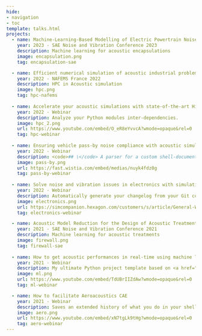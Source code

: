 ```yaml
---
hide:
- navigation
- toc
template: talks.html
projects:
  - name: Machine-Learning-Based Modelling of Electric Powertrain Noise Control Treatments
    year: 2023 - SAE Noise and Vibration Conference 2023
    description: Machine learning for acoustic encapsulations
    image: encapsulation.png
    tag: encapsulation-sae

  - name: Efficient numerical simulation of acoustic industrial problems
    year: 2022 - NAFEMS France 2022
    description: HPC in Acoustic simulation
    image: hpc.png
    tag: hpc-nafems
  
  - name: Accelerate your acoustic simulations with state-of-the-art High Performance Computing
    year: 2022 - Webinar
    description: Analyze your Python modules inter-dependencies.
    image: hpc_2.png
    url: https://www.youtube.com/embed/O_eR8eYvvcA?wmode=opaque&rel=0
    tag: hpc-webinar
    
  - name: Ensuring vehicle pass-by noise compliance with acoustic simulation
    year: 2022 - Webinar
    description: <code>## \</code> A parser for a custom shell-documentation format.
    image: pass-by.png
    url: https://fast.wistia.com/embed/medias/nuyk4fdz0g
    tag: pass-by-webinar
  
  - name: Solve noise and vibration issues in electronics with simulation
    year: 2022 - Webinar
    description: Automatically generate your changelog from your Git commits!
    image: electronics.png
    url: https://simcompanion.hexagon.com/customers/s/article/General-Webinar-How-to-solve-noise-and-vibration-issues-in-electronics-with-simulation
    tag: electronics-webinar

  - name: Acoustic Model Reduction for the Design of Acoustic Treatments
    year: 2021 - SAE Noise and Vibration Conference 2021
    description: Machine learning for acoustic treatments
    image: firewall.png
    tag: firewall-sae
  
  - name: How to get acoustic performances in real-time using machine learning
    year: 2021 - Webinar
    description: My ultimate Python project template based on <a href="https://github.com/pykong/copier">copier</a>.
    image: ml.png
    url: https://www.youtube.com/embed/TdUBrIIZdAw?wmode=opaque&rel=0
    tag: ml-webinar

  - name: How to facilitate Aeroacoustics CAE
    year: 2021 - Webinar
    description: Saves an extended history of what you do in your shell, then offers visualizations with HighCharts.
    image: aero.png
    url: https://www.youtube.com/embed/xN7tgLk9tHg?wmode=opaque&rel=0
    tag: aero-webinar
---
```

